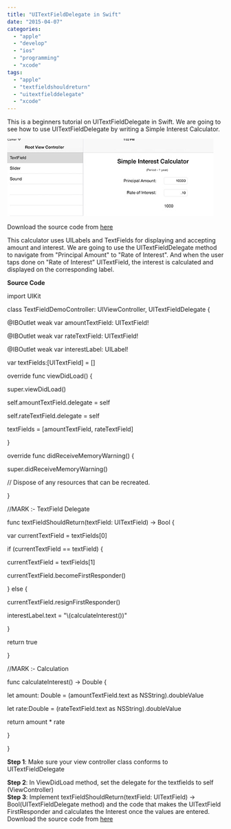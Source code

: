 ```yaml
---
title: "UITextFieldDelegate in Swift"
date: "2015-04-07"
categories: 
  - "apple"
  - "develop"
  - "ios"
  - "programming"
  - "xcode"
tags: 
  - "apple"
  - "textfieldshouldreturn"
  - "uitextfielddelegate"
  - "xcode"
---
```


This is a beginners tutorial on UITextFieldDelegate in Swift. We are going to see how to use UITextFieldDelegate by writing a Simple Interest Calculator.

  
![201504071303.jpg](/assets/images/201504071303.jpg)

Download the source code from [here](https://github.com/rshankras/SwiftDemo)

This calculator uses UILabels and TextFields for displaying and accepting amount and interest. We are going to use the UITextFieldDelegate method to navigate from "Principal Amount" to "Rate of Interest". And when the user taps done on "Rate of Interest” UITextField, the interest is calculated and displayed on the corresponding label.

**Source Code**

import UIKit

  

class TextFieldDemoController: UIViewController, UITextFieldDelegate {

  

@IBOutlet weak var amountTextField: UITextField!

@IBOutlet weak var rateTextField: UITextField!

@IBOutlet weak var interestLabel: UILabel!

var textFields:\[UITextField\] = \[\]

override func viewDidLoad() {

super.viewDidLoad()

self.amountTextField.delegate \= self

self.rateTextField.delegate = self

textFields \= \[amountTextField, rateTextField\]

}

  

override func didReceiveMemoryWarning() {

super.didReceiveMemoryWarning()

// Dispose of any resources that can be recreated.

}

//MARK :- TextField Delegate

func textFieldShouldReturn(textField: UITextField) -> Bool {

var currentTextField = textFields\[0\]

if (currentTextField \== textField) {

currentTextField = textFields\[1\]

currentTextField.becomeFirstResponder()

} else {

currentTextField.resignFirstResponder()

interestLabel.text = "\\(calculateInterest())"

}

return true

}

//MARK :- Calculation

func calculateInterest() -> Double {

let amount: Double \= (amountTextField.text as NSString).doubleValue

let rate:Double \= (rateTextField.text as NSString).doubleValue

return amount \* rate

}

}

  
**Step 1**: Make sure your view controller class conforms to UITextFieldDelegate  
  
**Step 2**: In ViewDidLoad method, set the delegate for the textfields to self (ViewController)  
**Step 3**: Implement textFieldShouldReturn(textField: UITextField) -> Bool(UITextFieldDelegate method) and the code that makes the UITextField FirstResponder and calculates the Interest once the values are entered.  
Download the source code from [here](https://github.com/rshankras/SwiftDemo)
